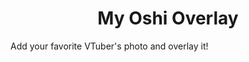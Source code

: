 <h1 align="center"></path></svg></a>My Oshi Overlay</h1>

Add your favorite VTuber's photo and overlay it!
